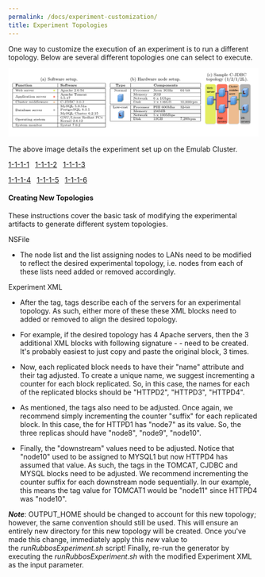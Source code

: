 ```yaml
---
permalink: /docs/experiment-customization/
title: Experiment Topologies
---
```


One way to customize the execution of an experiment is to run a different topology. Below are several different topologies one can select to execute.

![Screen Shot 2018-03-28 at 6.53.26 PM](/img/screen-shot-2018-03-28-at-6-53-26-pm.png)

The above image details the experiment set up on the Emulab Cluster.

[1-1-1-1](/docs/experiment-topology-1-1-1-1/)   [1-1-1-2](/docs/experiment-topology-1-1-1-1/)   [1-1-1-3](/docs/experiment-topology-1-1-1-1/)

[1-1-1-4](/docs/experiment-topology-1-1-1-1/)   [1-1-1-5](/docs/experiment-topology-1-1-1-1/)   [1-1-1-6](/docs/experiment-topology-1-1-1-1/)


#### Creating New Topologies


These instructions cover the basic task of modifying the experimental artifacts to generate different system topologies.

NSFile



	
  * The node list and the list assigning nodes to LANs need to be modified to reflect the desired experimental topology, i.e. nodes from each of these lists need added or removed accordingly.


Experiment XML

	
  * After the <env> tag, <instance> tags describe each of the servers for an experimental topology. As such, either more of these these <instance> XML blocks need to added or removed to align the desired topology.

	
  * For example, if the desired topology has 4 Apache servers, then the 3 additional XML blocks with following signature - <instance name="HTTPD1" type="web_server"> - need to be created. It's probably easiest to just copy and paste the original block, 3 times.

	
  * Now, each replicated block needs to have their "name" attribute and their <target> tag adjusted. To create a unique name, we suggest incrementing a counter for each block replicated. So, in this case, the names for each of the replicated blocks should be "HTTPD2", "HTTPD3", "HTTPD4".

	
  * As mentioned, the <target> tags also need to be adjusted. Once again, we recommend simply incrementing the counter "suffix" for each replicated block. In this case, the <target> for HTTPD1 has "node7" as its value. So, the three replicas should have "node8", "node9", "node10".

	
  * Finally, the "downstream" <target> values need to be adjusted. Notice that "node10" used to be assigned to MYSQL1 but now HTTPD4 has assumed that value. As such, the <target> tags in the TOMCAT, CJDBC and MYSQL blocks need to be adjusted. We recommend incrementing the counter suffix for each downstream node sequentially. In our example, this means the <target> tag value for TOMCAT1 would be "node11" since HTTPD4 was "node10".


**_Note_**: OUTPUT_HOME should be changed to account for this new topology; however, the same convention should still be used. This will ensure an entirely new directory for this new topology will be created. Once you've made this change, immediately apply this _new_ value to the _runRubbosExperiment.sh_ script! Finally, re-run the generator by executing the _runRubbosExperiment.sh_ with the modified Experiment XML as the input parameter.
